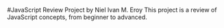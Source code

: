 #JavaScript Review Project by Niel Ivan M. Eroy
This project is a review of JavaScript concepts, from beginner to advanced.
